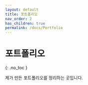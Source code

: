 ```yaml
---
layout: default
title: 포트폴리오
nav_order: 2
has_children: true
permalink: /docs/Portfolio
---
```


# 포트폴리오  
{: .no_toc }

제가 만든 포트폴리오를 정리하는 곳입니다.  